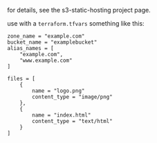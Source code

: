 
for details, see the s3-static-hosting project page.

use with a `terraform.tfvars` something like this:

```
zone_name = "example.com"
bucket_name = "examplebucket"
alias_names = [
	"example.com",
	"www.example.com"
]

files = [
	{
		name = "logo.png"
		content_type = "image/png"
	},
	{
		name = "index.html"
		content_type = "text/html"
	}
]
```

